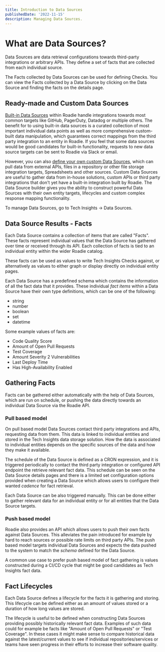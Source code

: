 ```yaml
---
title: Introduction to Data Sources
publishedDate: '2022-11-15'
description: Managing Data Sources.
---
```


# What are Data Sources?

Data Sources are data retrieval configurations towards third-party integrations or arbitrary APIs. They define a set of facts that are collected from each individual source.

The Facts collected by Data Sources can be used for defining Checks. You can view the Facts collected by a Data Source by clicking on the Data Source and finding the facts on the details page.

## Ready-made and Custom Data Sources

[Built-in Data Sources](/docs/tech-insights/builtin-data-sources/) within Roadie handle integrations towards most common targets like GitHub, PagerDuty, Datadog or multiple others. The benefit for to using built-in data sources is a curated collection of most important individual data points as well as more comprehensive custom-built data manipulation, which guarantees correct mappings from the third party integration to an entity in Roadie. If you feel that some data sources would be good candidates for built-in functionality, requests to new data source targets can be sent to Roadie via Slack or email.

However, you can also [define your own custom Data Sources](/docs/tech-insights/define-custom-data-sources/), which can pull data from external APIs, files in a repository or other file storage integration targets, Spreadsheets and other sources. Custom Data Sources are useful to gather data from in-house solutions, custom APIs or third party integrations that don't yet have a built-in integration built by Roadie. The Data Source builder gives you the ability to construct powerful Data Sources with their own entity targets, lifecycles and custom complex response mapping functionality.

To manage Data Sources, go to Tech Insights → Data Sources.

## Data Source Results - Facts

Each Data Source contains a collection of items that are called "Facts". These facts represent individual values that the Data Source has gathered over time or received through its API. Each collection of facts is tied to an individual entity within the wider Roadie catalog.

These facts can be used as values to write Tech Insights Checks against, or alternatively as values to either graph or display directly on individual entity pages.

Each Data Source has a predefined schema which contains the information of all the fact data that it provides. These individual _fact items_ within a Data Source have their own type definitions, which can be one of the following:

- string
- number
- boolean
- set
- datetime

Some example values of facts are:

- Code Quality Score
- Amount of Open Pull Requests
- Test Coverage
- Amount Severity 2 Vulnerabilities
- Last Deploy Time
- Has High-Availability Enabled

## Gathering Facts

Facts can be gathered either automatically with the help of Data Sources, which are run on schedule, or pushing the data directly towards an individual Data Source via the Roadie API.

### Pull based model

On pull based model Data Sources contact third party integrations and APIs, requesting data from them. This data is linked to individual entities and stored in the Tech Insights data storage solution. How the data is associated to individual entities depends on the specific sources of the data and how they make it available.

The schedule of the Data Source is defined as a CRON expression, and it is triggered periodically to contact the third party integration or configured API endpoint the retrieve relevant fact data. This schedule can be seen on the Data Source details pages and there is a limited set configuration options provided when creating a Data Source which allows users to configure their wanted _cadence_ for fact retrieval.

Each Data Source can be also triggered manually. This can be done either to gather relevant data for an individual entity or for all entities that the Data Source targets.

### Push based model

Roadie also provides an API which allows users to push their own facts against Data Sources. This alleviates the pain introduced for example by hard to reach sources or possible rate limits on third party APIs. The push based model targets individual Data Sources and expects the data pushed to the system to match the _schema_ defined for the Data Source.

A common use case to prefer push based model of fact gathering is values constructed during a CI/CD cycle that might be good candidates as Tech Insights fact data.

## Fact Lifecycles

Each Data Source defines a lifecycle for the facts it is gathering and storing. This lifecycle can be defined either as an amount of values stored or a duration of how long values are stored.

The lifecycle is useful to be defined when constructing Data Sources providing possibly historically relevant fact data. Examples of such data could for example be facts like "Amount of Open Pull Requests" or "Test Coverage". In these cases it might make sense to compare historical data against the latest/current values to see if individual repositories/services or teams have seen progress in their efforts to increase their software quality.
